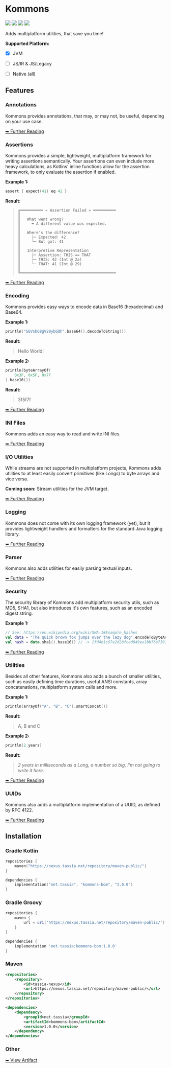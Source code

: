 # Kommons

![](https://img.shields.io/github/license/TASSIA710/kommons?label=License)
![](https://img.shields.io/github/v/release/TASSIA710/kommons?label=Stable)
![](https://img.shields.io/github/v/release/TASSIA710/kommons?label=Preview&include_prereleases)
![](https://img.shields.io/github/workflow/status/TASSIA710/kommons/Build/main?label=Build)

Adds multiplatform utilities, that save you time!

**Supported Platform:**

- [x] JVM
- [ ] JS/IR & JS/Legacy
- [ ] Native (all)





## Features

### Annotations

Kommons provides annotations, that may, or may not, be useful, depending on your use case.

[➥ Further Reading](https://github.com/TASSIA710/kommons/blob/main/docs/module/annotations/README.md)



### Assertions

Kommons provides a simple, lightweight, multiplatform framework for writing assertions semantically.
Your assertions can even include more heavy calculations, as Kotlins' inline functions allow for
the assertion framework, to only evaluate the assertion if enabled.

**Example 1:**
```kotlin
assert { expect(41) eq 42 }
```

**Result**:
> ```
> ╔══════════ « Assertion Failed » ══════════
> ║
> ║   What went wrong?
> ║     ➥ A different value was expected.
> ║
> ║   Where's the difference?
> ║     ├─ Expected: 42
> ║     └─ But got: 41
> ║
> ║   Interpretive Representation
> ║     ├─ Assertion: THIS == THAT
> ║     ├─ THIS: 42 (Int @ 2a)
> ║     └─ THAT: 41 (Int @ 29)
> ║
> ╚══════════════════════════════════════════
> ```

[➥ Further Reading](https://github.com/TASSIA710/kommons/blob/main/docs/module/assertions/README.md)



### Encoding

Kommons provides easy ways to encode data in Base16 (hexadecimal) and Base64.

**Example 1:**
```kotlin
println("SGVsbG8gV29ybGQh".base64().decodeToString())
```

**Result:**
> Hello World!

**Example 2:**
```kotlin
println(byteArrayOf(
    0x3F, 0x5F, 0x7F
).base16())
```

**Result:**
> 3f5f7f

[➥ Further Reading](https://github.com/TASSIA710/kommons/blob/main/docs/module/encoding/README.md)



### INI Files

Kommons adds an easy way to read and write INI files.

[➥ Further Reading](https://github.com/TASSIA710/kommons/blob/main/docs/module/ini-files/README.md)



### I/O Utilities

While streams are not supported in multiplatform projects, Kommons adds utilities to at least easily
convert primitives (like Longs) to byte arrays and vice versa.

**Coming soon:** Stream utilities for the JVM target.

[➥ Further Reading](https://github.com/TASSIA710/kommons/blob/main/docs/module/io/README.md)



### Logging

Kommons does not come with its own logging framework (yet), but it provides lightweight handlers
and formatters for the standard Java logging library.

[➥ Further Reading](https://github.com/TASSIA710/kommons/blob/main/docs/module/logging/README.md)



### Parser

Kommons also adds utilities for easily parsing textual inputs.

[➥ Further Reading](https://github.com/TASSIA710/kommons/blob/main/docs/module/parser/README.md)



### Security

The security library of Kommons add multiplatform security utils, such as MD5, SHA1,
but also introduces it's own features, such as an encoded digest string.

**Example 1:**
```kotlin
// See: https://en.wikipedia.org/wiki/SHA-1#Example_hashes
val data = "The quick brown fox jumps over the lazy dog".encodeToByteArray()
val hash = data.sha1().base16() // -> 2fd4e1c67a2d28fced849ee1bb76e7391b93eb12
```

[➥ Further Reading](https://github.com/TASSIA710/kommons/blob/main/docs/module/security/README.md)



### Utilities

Besides all other features, Kommons also adds a bunch of smaller utilities, such as easily defining
time durations, useful ANSI constants, array concatenations, multiplatform system calls and more.

**Example 1:**
```kotlin
println(arrayOf("A", "B", "C").smartConcat())
```

**Result:**
> A, B and C

**Example 2:**
```kotlin
println(2.years)
```

**Result:**
> *2 years in milliseconds as a Long, a number so big, I'm not going to write it here.*

[➥ Further Reading](https://github.com/TASSIA710/kommons/blob/main/docs/module/utils/README.md)



### UUIDs

Kommons also adds a multiplatform implementation of a UUID, as defined by RFC 4122.

[➥ Further Reading](https://github.com/TASSIA710/kommons/blob/main/docs/module/uuid/README.md)





## Installation

### Gradle Kotlin

```kotlin
repositories {
    maven("https://nexus.tassia.net/repository/maven-public/")
}

dependencies {
    implementation("net.tassia", "kommons-bom", "1.0.0")
}
```

### Gradle Groovy

```groovy
repositories {
    maven {
        url = uri('https://nexus.tassia.net/repository/maven-public/')
    }
}

dependencies {
    implementation 'net.tassia:kommons-bom:1.0.0'
}
```

### Maven

```xml
<repositories>
    <repository>
        <id>tassia-nexus</id>
        <url>https://nexus.tassia.net/repository/maven-public/</url>
    </repository>
</repositories>

<dependencies>
    <dependency>
        <groupId>net.tassia</groupId>
        <artifactId>kommons-bom</artifactId>
        <version>1.0.0</version>
    </dependency>
</dependencies>
```

### Other

[➥ View Artifact](https://nexus.tassia.net/#browse/browse:maven-public:net%2Ftassia%2Fkommons-bom%2F1.0.0)
